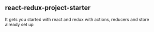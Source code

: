 ## react-redux-project-starter
It gets you started with react and redux with actions, reducers and store already set up
